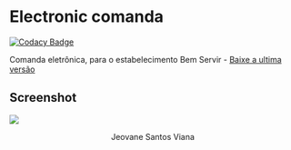# Electronic comanda

[![Codacy Badge](https://api.codacy.com/project/badge/Grade/01bde9a6ae104fbba1f6e505b1455cb2)](https://app.codacy.com/app/JunioJsv/electronic-comanda?utm_source=github.com&utm_medium=referral&utm_content=JunioJsv/electronic-comanda&utm_campaign=Badge_Grade_Dashboard)

Comanda eletrônica, para o estabelecimento Bem Servir - [Baixe a ultima versão](https://github.com/JunioJsv/electronic-comanda/releases/latest)
## Screenshot
![](https://i.imgur.com/frLxrQq.png) <br>
<p align="center">Jeovane Santos Viana</p>
